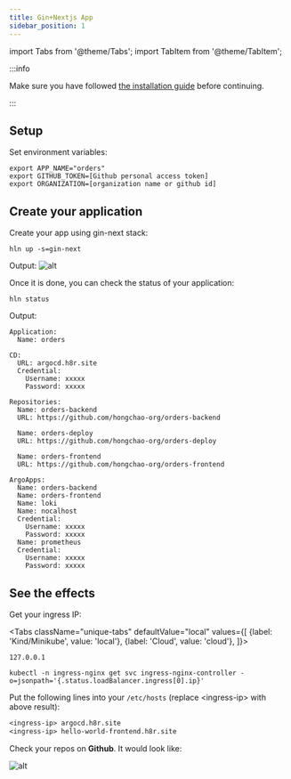 ```yaml
---
title: Gin+Nextjs App
sidebar_position: 1
---
```


import Tabs from '@theme/Tabs';
import TabItem from '@theme/TabItem';

:::info

Make sure you have followed [the installation guide](/docs/getting_started/installation) before continuing.

:::

## Setup

Set environment variables:

```shell
export APP_NAME="orders"
export GITHUB_TOKEN=[Github personal access token]
export ORGANIZATION=[organization name or github id]
```

## Create your application

Create your app using gin-next stack:

```shell
hln up -s=gin-next
```

Output:
![alt](/img/docs/tutorial/gin_next/stack_output.png)

Once it is done, you can check the status of your application:

```shell
hln status
```

Output:

```shell
Application:
  Name: orders

CD:
  URL: argocd.h8r.site
  Credential:
    Username: xxxxx
    Password: xxxxx

Repositories:
  Name: orders-backend
  URL: https://github.com/hongchao-org/orders-backend

  Name: orders-deploy
  URL: https://github.com/hongchao-org/orders-deploy

  Name: orders-frontend
  URL: https://github.com/hongchao-org/orders-frontend

ArgoApps:
  Name: orders-backend
  Name: orders-frontend
  Name: loki
  Name: nocalhost
  Credential:
    Username: xxxxx
    Password: xxxxx
  Name: prometheus
  Credential:
    Username: xxxxx
    Password: xxxxx
```

## See the effects

Get your ingress IP:

<Tabs
className="unique-tabs"
defaultValue="local"
values={[
{label: 'Kind/Minikube', value: 'local'},
{label: 'Cloud', value: 'cloud'},
]}>

<TabItem value="local">

```shell
127.0.0.1
```

</TabItem>

<TabItem value="cloud">

```shell
kubectl -n ingress-nginx get svc ingress-nginx-controller -o=jsonpath='{.status.loadBalancer.ingress[0].ip}'
```

</TabItem>

</Tabs>

Put the following lines into your `/etc/hosts` (replace <ingress-ip\> with above result):

```txt
<ingress-ip> argocd.h8r.site
<ingress-ip> hello-world-frontend.h8r.site
```

Check your repos on **Github**. It would look like:

![alt](/img/docs/tutorial/gin_next/github_repo.png)